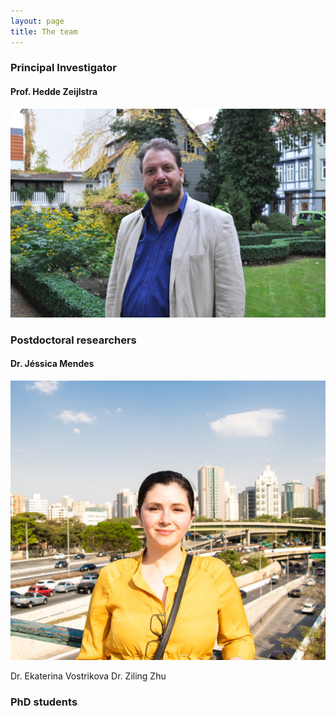 ```yaml
---
layout: page
title: The team
---
```


### Principal Investigator

#### Prof. Hedde Zeijlstra

![image](/assets/img/hedde.jpg)  

### Postdoctoral researchers

#### Dr. Jéssica Mendes  

![image](/assets/img/jessica.jpg)  

Dr. Ekaterina Vostrikova
Dr. Ziling Zhu

### PhD students
